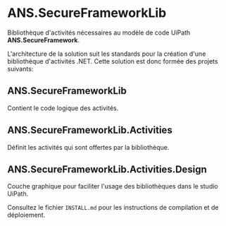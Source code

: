 # ANS.SecureFrameworkLib

Bibliothèque d'activités nécessaires au modèle de code UiPath **ANS.SecureFramework**.

L'architecture de la solution suit les standards pour la création d'une bibliothèque d'activités .NET.
Cette solution est donc formée des projets suivants:

## ANS.SecureFrameworkLib

Contient le code logique des activités.

## ANS.SecureFrameworkLib.Activities

Définit les activités qui sont offertes par la bibliothèque.

## ANS.SecureFrameworkLib.Activities.Design

Couche graphique pour faciliter l'usage des bibliothèques dans le studio UiPath.

Consultez le fichier `INSTALL.md` pour les instructions de compilation et de déploiement.